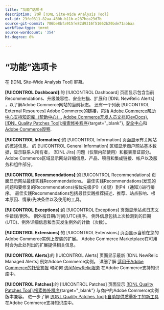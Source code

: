 ```yaml
---
title: “功能”选项卡
description: 了解 [!DNL Site-Wide Analysis Tool]
exl-id: 23fc0311-82aa-430b-b11b-e287bea23d7b
source-git-commit: 786be8bfa915fe82d9316f51662b20bde71abbaa
workflow-type: tm+mt
source-wordcount: '354'
ht-degree: 0%

---
```


# “功能”选项卡

在 [!DNL Site-Wide Analysis Tool] 屏幕。

**[!UICONTROL Dashboard]**:的 [!UICONTROL Dashboard] 页面显示包含当前Recommendations、升级兼容性、安全扫描、扩展和 [!DNL NewRelic Alerts] ，以了解Adobe Commerce网站的当前状态。 还有一个列表 [!UICONTROL External Resources] Adobe Commerce的链接，包括 [Adobe Commerce帮助中心支持知识库（帮助中心）](https://experienceleague.adobe.com/docs/commerce-knowledge-base/kb/overview.html), [Adobe Commerce开发人员文档(DevDocs)](https://developer.adobe.com/commerce/docs/), [[!DNL Quality Patches Tool]:搜索修补程序](https://experienceleague.adobe.com/tools/commerce-quality-patches/index.html){target="_blank"}, [安全中心](https://helpx.adobe.com/security.html)和 [Adobe Commerce观察](https://experienceleague.adobe.com/docs/commerce-operations/tools/observation-for-adobe-commerce/intro.html).

**[!UICONTROL Information]**:的 [!UICONTROL Information] 页面显示有关网站的概述信息。
的 [!UICONTROL General Information] 区域显示商户网站基本数据，显示联系人所有者， [!DNL Jira] 问题（仅限内部使用）和报表票证部分。
Adobe Commerce区域显示网站详细信息、产品、项目和集成链接、帐户以及服务和组件部分。

**[!UICONTROL Recommendations]**:的 [!UICONTROL Recommendations] 页面显示网站最佳实践Recommendations。 最佳实践Recommendations(发现的问题和要修复的Recommendations)按优先级(P0（关键）到P4（通知）)进行排序。
最佳实践Recommendations包括最佳实践推荐描述、推荐、站点影响、根本原因、情景/先决条件以及使用的工具。

**[!UICONTROL Exceptions]**:的 [!UICONTROL Exceptions] 页面显示站点日志文件错误/例外。 例外按日期/时间(UTC)排序。
例外信息包括上次检测到的日期(UTC)、例外详细信息和当天发生例外的计数（次数）。

**[!UICONTROL Extensions]**:的 [!UICONTROL Extensions] 页面显示当前在您的Adobe Commerce实例上安装的扩展。 Adobe Commerce Marketplace在可用时会为此处列出的扩展提供相关信息。

**[!UICONTROL Alerts]**:的 [!UICONTROL Alerts] 页面显示最新 [!DNL NewRelic Managed Alerts] 例如Adobe Commerce实例。 详细了解 [适用于Adobe Commerce的托管警报](https://experienceleague.adobe.com/docs/commerce-knowledge-base/kb/support-tools/managed-alerts/managed-alerts-for-magento-commerce.html) 和如何 [访问NewRelic服务](https://experienceleague.adobe.com/docs/commerce-knowledge-base/kb/faq/access-new-relic-services.html) 在Adobe Commerce支持知识库中。

**[!UICONTROL Patches]**:的 [!UICONTROL Patches] 页面显示 [[!DNL Quality Patches Tool]:搜索修补程序](https://experienceleague.adobe.com/tools/commerce-quality-patches/index.html){target="_blank"} 与商户的Adobe Commerce实例版本兼容。 进一步了解 [[!DNL Quality Patches Tool]:自助提供质量补丁的新工具](https://experienceleague.adobe.com/docs/commerce-knowledge-base/kb/announcements/commerce-announcements/magento-quality-patches-released-new-tool-to-self-serve-quality-patches.html) 在Adobe Commerce支持知识库中。

